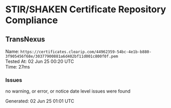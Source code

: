 # STIR/SHAKEN Certificate Repository Compliance

## TransNexus

Name: `https://certificates.clearip.com/44962359-54bc-4e1b-b880-3f905456f68e/30377900881a6d402bf11d001c800f0f.pem`\
Tested At: 02 Jun 25 00:20 UTC\
Time: 27ms

### Issues

no warning, or error, or notice date level issues were found

Generated: 02 Jun 25 01:01 UTC